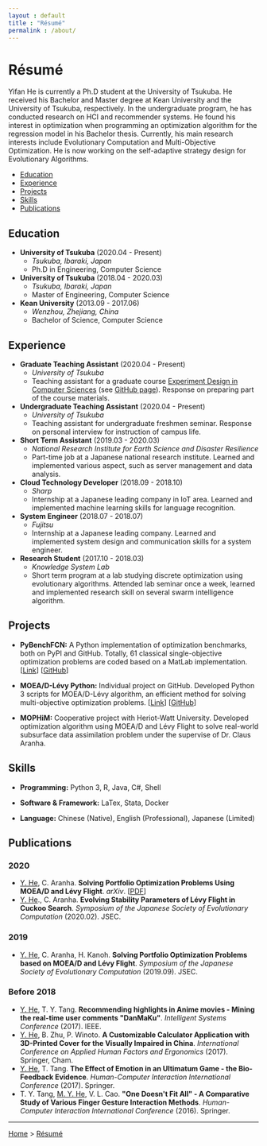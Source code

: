 ```yaml
---
layout : default
title : "Résumé"
permalink : /about/
---
```


# Résumé

Yifan He is currently a Ph.D student at the University of Tsukuba. He received his Bachelor and Master degree at Kean University and the University of Tsukuba, respectively. In the undergraduate program, he has conducted research on HCI and recommender systems. He found his interest in optimization when programming an optimization algorithm for the regression model in his Bachelor thesis. Currently, his main research interests include Evolutionary Computation and Multi-Objective Optimization. He is now working on the self-adaptive strategy design for Evolutionary Algorithms.

- [Education](#education)
- [Experience](#experience)
- [Projects](#projects)
- [Skills](#skills)
- [Publications](#publications)

## Education

- **University of Tsukuba** (2020.04 - Present)
    + *Tsukuba, Ibaraki, Japan*
    + Ph.D in Engineering, Computer Science
- **University of Tsukuba** (2018.04 - 2020.03)
    + *Tsukuba, Ibaraki, Japan*
    + Master of Engineering, Computer Science
- **Kean University** (2013.09 - 2017.06)
    + *Wenzhou, Zhejiang, China*
    + Bachelor of Science, Computer Science

## Experience

- **Graduate Teaching Assistant** (2020.04 - Present)
    + *University of Tsukuba*
    + Teaching assistant for a graduate course <a href="https://www.cs.tsukuba.ac.jp/syllabus/current/01CH740.html" target="_blank">Experiment Design in Computer Sciences</a> (see <a href="https://caranha.github.io/ExperimentDesignCS/" target="_blank">GitHub page</a>). Response on preparing part of the course materials.
- **Undergraduate Teaching Assistant** (2020.04 - Present)
    + *University of Tsukuba*
    + Teaching assistant for undergraduate freshmen seminar. Response on personal interview for instruction of campus life.
- **Short Term Assistant** (2019.03 - 2020.03)
    + *National Research Institute for Earth Science and Disaster Resilience*
    + Part-time job at a Japanese national research institute. Learned and implemented various aspect, such as server management and data analysis.
- **Cloud Technology Developer** (2018.09 - 2018.10)
    + *Sharp*
    + Internship at a Japanese leading company in IoT area. Learned and implemented machine learning skills for language recognition.
- **System Engineer** (2018.07 - 2018.07)
    + *Fujitsu*
    + Internship at a Japanese leading company. Learned and implemented system design and communication skills for a system engineer.
- **Research Student** (2017.10 - 2018.03)
    + *Knowledge System Lab*
    + Short term program at a lab studying discrete optimization using evolutionary algorithms. Attended lab seminar once a week, learned and implemented research skill on several swarm intelligence algorithm.

## Projects

- **PyBenchFCN:** A Python implementation of optimization benchmarks, both on PyPI and GitHub. Totally, 61 classical single-objective optimization problems are coded based on a MatLab implementation. [[Link](/projects/pybenchfcn/)] [<a href="https://github.com/Y1fanHE/PyBenchFCN" target="_blank">GitHub</a>]

- **MOEA/D-Lévy Python:** Individual project on GitHub. Developed Python 3 scripts for MOEA/D-Lévy algorithm, an efficient method for solving multi-objective optimization problems. [[Link](/projects/moead-levy-python/)] [<a href="https://github.com/Y1fanHE/moead-levy-python" target="_blank">GitHub</a>]

- **MOPHiM:** Cooperative project with Heriot-Watt University. Developed optimization algorithm using MOEA/D and Lévy Flight to solve real-world subsurface data assimilation problem under the supervise of Dr. Claus Aranha.

## Skills

- **Programming:** Python 3, R, Java, C#, Shell

- **Software & Framework:** LaTex, Stata, Docker

- **Language:** Chinese (Native), English (Professional), Japanese (Limited)

## Publications

### 2020

- <u>Y. He</u>, C. Aranha. **Solving Portfolio Optimization Problems Using MOEA/D and Lévy Flight**. *arXiv*. [<a href="https://arxiv.org/pdf/2003.06737.pdf" target="_blank">PDF</a>]
- <u>Y. He</u>., C. Aranha. **Evolving Stability Parameters of Lévy Flight in Cuckoo Search**. *Symposium of the Japanese Society of Evolutionary Computation* (2020.02). JSEC.

### 2019

- <u>Y. He</u>, C. Aranha, H. Kanoh. **Solving Portfolio Optimization Problems based on MOEA/D and Lévy Flight**. *Symposium of the Japanese Society of Evolutionary Computation* (2019.09). JSEC.

### Before 2018

- <u>Y. He</u>, T. Y. Tang. **Recommending highlights in Anime movies - Mining the real-time user comments "DanMaKu"**. *Intelligent Systems Conference* (2017). IEEE.
- <u>Y. He</u>, B. Zhu, P. Winoto. **A Customizable Calculator Application with 3D-Printed Cover for the Visually Impaired in China**. *International Conference on Applied Human Factors and Ergonomics* (2017). Springer, Cham.
- <u>Y. He</u>, T. Tang. **The Effect of Emotion in an Ultimatum Game - the Bio-Feedback Evidence**. *Human-Computer Interaction International Conference* (2017). Springer.
- T. Y. Tang, <u>M. Y. He</u>, V. L. Cao. **"One Doesn't Fit All" - A Comparative Study of Various Finger Gesture Interaction Methods**. *Human-Computer Interaction International Conference* (2016). Springer.

---

[Home](/) > [Résumé](.)
